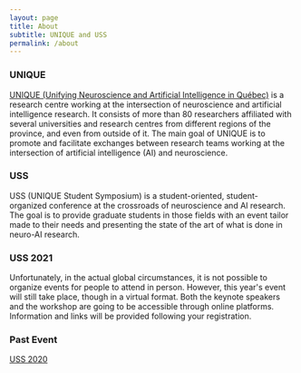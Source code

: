 ```yaml
---
layout: page
title: About
subtitle: UNIQUE and USS
permalink: /about
---
```

### UNIQUE

[UNIQUE (Unifying Neuroscience and Artificial Intelligence in Québec)](https://sites.google.com/view/unique-neuro-ai) is a research centre working at the intersection of neuroscience and artificial intelligence research. It consists of more than 80 researchers affiliated with several universities and research centres from different regions of the province, and even from outside of it. The main goal of UNIQUE is to promote and facilitate exchanges between research teams working at the intersection of artificial intelligence (AI) and neuroscience.

### USS

USS (UNIQUE Student Symposium) is a student-oriented, student-organized conference at the crossroads of neuroscience and AI research. The goal is to provide graduate students in those fields with an event tailor made to their needs and presenting the state of the art of what is done in neuro-AI research.

### USS 2021

Unfortunately, in the actual global circumstances, it is not possible to organize events for people to attend in person. However, this year's event will still take place, though in a virtual format. Both the keynote speakers and the workshop are going to be accessible through online platforms. Information and links will be provided following your registration.

### Past Event

[USS 2020](https://www.youtube.com/channel/UCOoOsSZfudHl5vcUnCE3jrA/live)